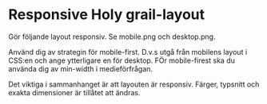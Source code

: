 # Responsive  Holy grail-layout

Gör följande layout responsiv. Se mobile.png och desktop.png. 

Använd dig av strategin för mobile-first. D.v.s utgå från mobilens layout i CSS:en och ange ytterligare en för desktop. FÖr mobile-firest ska du använda dig av min-width i medieförfrågan.

Det viktiga i sammanhanget är att layouten är responsiv. Färger, typsnitt och exakta dimensioner är tillåtet att ändras.
